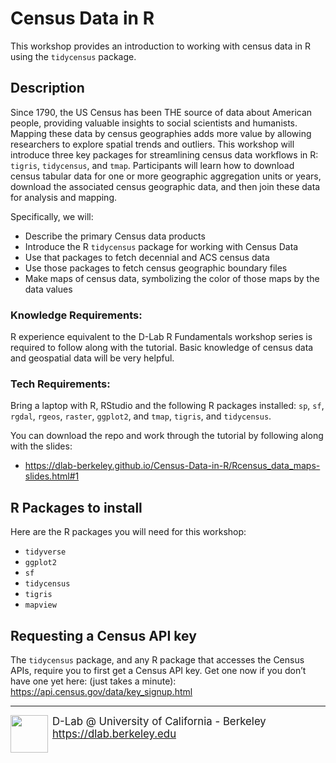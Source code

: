 # Census Data in R

This workshop provides an introduction to working with census data in R using the `tidycensus` package. 

## Description

Since 1790, the US Census has been THE source of data about American people, providing valuable insights to social scientists and humanists. Mapping these data by census geographies adds more value by allowing researchers to explore spatial trends and outliers. This workshop will introduce three key packages for streamlining census data workflows in R: `tigris`, `tidycensus`, and `tmap`. Participants will learn how to download census tabular data for one or more geographic aggregation units or years, download the associated census geographic data, and then join these data for analysis and mapping. 

Specifically, we will:

- Describe the primary Census data products
- Introduce the R `tidycensus` package for working with Census Data
- Use that packages to fetch decennial and ACS census data
- Use those packages to fetch census geographic boundary files
- Make maps of census data, symbolizing the color of those maps by the data values

### Knowledge Requirements: 

R experience equivalent to the D-Lab R Fundamentals workshop series is required to follow along with the tutorial. Basic knowledge of census data and geospatial data will be very helpful. 

### Tech Requirements:

Bring a laptop with R, RStudio and the following R packages installed: `sp`, `sf`, `rgdal`, `rgeos`, `raster`, `ggplot2`, and `tmap`, `tigris`, and `tidycensus`.


You can download the repo and work through the tutorial by following along with the slides:

 - https://dlab-berkeley.github.io/Census-Data-in-R/Rcensus_data_maps-slides.html#1

## R Packages to install

Here are the R packages you will need for this workshop:

- `tidyverse`
- `ggplot2`
- `sf`
- `tidycensus` 
- `tigris`
- `mapview`


## Requesting a Census API key

The `tidycensus` package, and any R package that accesses the Census APIs, require you to first get a Census API key. Get one now if you don’t have one yet here: (just takes a minute): https://api.census.gov/data/key_signup.html

---
<div style="display:inline-block;vertical-align:middle;">
<a href="https://dlab.berkeley.edu/" target="_blank">
<img src ="https://dlab.berkeley.edu/sites/default/files/logo.png" width="60" align="left" border=0 style="border:0; text-decoration:none; outline:none">
</a>
</div>
<div style="display:inline-block;vertical-align:middle;align:left">
    <div style="font-size:larger">D-Lab @ University of California - Berkeley
    </br>
    <a href="https://dlab.berkeley.edu" target="_blank">https://dlab.berkeley.edu</a>
    </br>
    &nbsp;
    </div>
</div>
